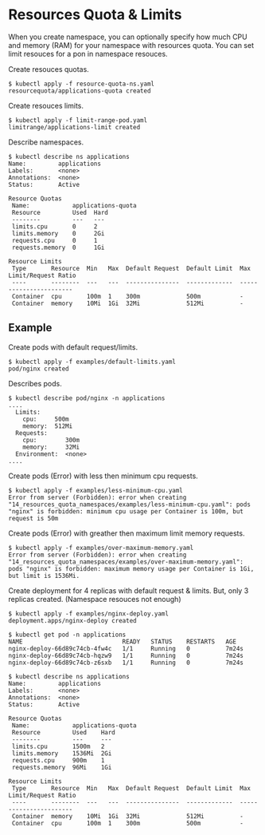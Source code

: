 # Resources Quota & Limits #

When you create namespace, you can optionally specify how much CPU and memory (RAM) for your namespace with resources quota.
You can set limit resouces for a pon in namespace resouces.

Create resouces quotas.
~~~~
$ kubectl apply -f resource-quota-ns.yaml
resourcequota/applications-quota created
~~~~

Create resouces limits.
~~~~
$ kubectl apply -f limit-range-pod.yaml 
limitrange/applications-limit created
~~~~

Describe namespaces.
~~~~
$ kubectl describe ns applications
Name:         applications
Labels:       <none>
Annotations:  <none>
Status:       Active

Resource Quotas
 Name:            applications-quota
 Resource         Used  Hard
 --------         ---   ---
 limits.cpu       0     2
 limits.memory    0     2Gi
 requests.cpu     0     1
 requests.memory  0     1Gi

Resource Limits
 Type       Resource  Min   Max  Default Request  Default Limit  Max Limit/Request Ratio
 ----       --------  ---   ---  ---------------  -------------  -----------------------
 Container  cpu       100m  1    300m             500m           -
 Container  memory    10Mi  1Gi  32Mi             512Mi          -
~~~~

## Example ##

Create pods with default request/limits.
~~~~
$ kubectl apply -f examples/default-limits.yaml
pod/nginx created
~~~~

Describes pods.
~~~~
$ kubectl describe pod/nginx -n applications
....
  Limits:
    cpu:     500m
    memory:  512Mi
  Requests:
    cpu:        300m
    memory:     32Mi
  Environment:  <none>
....
~~~~

Create pods (Error) with less then minimum cpu requests. 
~~~~
$ kubectl apply -f examples/less-minimum-cpu.yaml
Error from server (Forbidden): error when creating "14_resources_quota_namespaces/examples/less-minimum-cpu.yaml": pods "nginx" is forbidden: minimum cpu usage per Container is 100m, but request is 50m
~~~~

Create pods (Error) with greather then maximum limit memory requests.
~~~~
$ kubectl apply -f examples/over-maximum-memory.yaml
Error from server (Forbidden): error when creating "14_resources_quota_namespaces/examples/over-maximum-memory.yaml": pods "nginx" is forbidden: maximum memory usage per Container is 1Gi, but limit is 1536Mi.
~~~~

Create deployment for 4 replicas with default request & limits. But, only 3 replicas created. (Namespace resouces not enough)
~~~~
$ kubectl apply -f examples/nginx-deploy.yaml
deployment.apps/nginx-deploy created
~~~~

~~~~
$ kubectl get pod -n applications
NAME                            READY   STATUS    RESTARTS   AGE
nginx-deploy-66d89c74cb-4fw4c   1/1     Running   0          7m24s
nginx-deploy-66d89c74cb-hqzw9   1/1     Running   0          7m24s
nginx-deploy-66d89c74cb-z6sxb   1/1     Running   0          7m24s
~~~~

~~~~
$ kubectl describe ns applications
Name:         applications
Labels:       <none>
Annotations:  <none>
Status:       Active

Resource Quotas
 Name:            applications-quota
 Resource         Used    Hard
 --------         ---     ---
 limits.cpu       1500m   2
 limits.memory    1536Mi  2Gi
 requests.cpu     900m    1
 requests.memory  96Mi    1Gi

Resource Limits
 Type       Resource  Min   Max  Default Request  Default Limit  Max Limit/Request Ratio
 ----       --------  ---   ---  ---------------  -------------  -----------------------
 Container  memory    10Mi  1Gi  32Mi             512Mi          -
 Container  cpu       100m  1    300m             500m           -
~~~~
